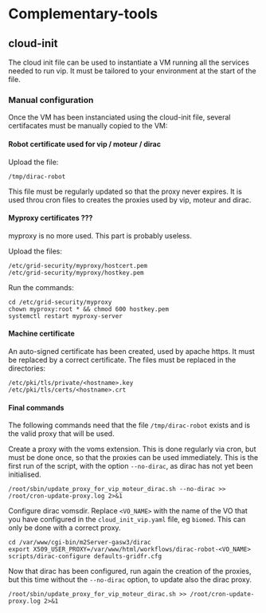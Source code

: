 # Complementary-tools

## cloud-init

The cloud init file can be used to instantiate a VM running all the
services needed to run vip.  It must be tailored to your environment
at the start of the file.

### Manual configuration

Once the VM has been instanciated using the cloud-init file, several
certifacates must be manually copied to the VM:

#### Robot certificate used for vip / moteur / dirac

Upload the file:
```shell
/tmp/dirac-robot
```

This file must be regularly updated so that the proxy never expires.
It is used throu cron files to creates the proxies used by vip, moteur
and dirac.

#### Myproxy certificates ???

myproxy is no more used.  This part is probably useless.

Upload the files:
```shell
/etc/grid-security/myproxy/hostcert.pem
/etc/grid-security/myproxy/hostkey.pem
```

Run the commands:
```shell
cd /etc/grid-security/myproxy
chown myproxy:root * && chmod 600 hostkey.pem
systemctl restart myproxy-server
```

#### Machine certificate

An auto-signed certificate has been created, used by apache https.  It
must be replaced by a correct certificate.  The files must be replaced
in the directories:
```shell
/etc/pki/tls/private/<hostname>.key
/etc/pki/tls/certs/<hostname>.crt
```

#### Final commands

The following commands need that the file `/tmp/dirac-robot` exists
and is the valid proxy that will be used.

Create a proxy with the voms extension.  This is done regularly via
cron, but must be done once, so that the proxies can be used
immediately.  This is the first run of the script, with the option
`--no-dirac`, as dirac has not yet been initialised.
```shell
/root/sbin/update_proxy_for_vip_moteur_dirac.sh --no-dirac >> /root/cron-update-proxy.log 2>&1
```

Configure dirac vomsdir.  Replace `<VO_NAME>` with the name of the VO
that you have configured in the `cloud_init_vip.yaml` file, eg
`biomed`.  This can only be done with a correct proxy.
```shell
cd /var/www/cgi-bin/m2Server-gasw3/dirac
export X509_USER_PROXY=/var/www/html/workflows/dirac-robot-<VO_NAME>
scripts/dirac-configure defaults-gridfr.cfg
```

Now that dirac has been configured, run again the creation of the
proxies, but this time without the `--no-dirac` option, to update also
the dirac proxy.
```shell
/root/sbin/update_proxy_for_vip_moteur_dirac.sh >> /root/cron-update-proxy.log 2>&1
```
